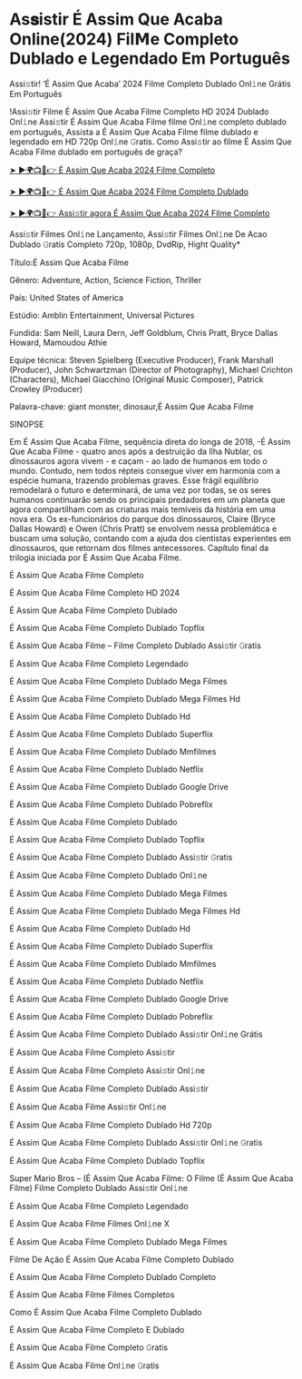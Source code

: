 # As𝐬istir É Assim Que Acaba Online(2024) Fil𝗠e Completo Dublado e Legendado Em Português
Assi𝚜tir! ‘É Assim Que Acaba’ 2024 Filme Completo Dublado Onl𝚒ne Grátis Em Português

!Assi𝚜tir Filme É Assim Que Acaba Filme Completo HD 2024 Dublado Onl𝚒ne Assi𝚜tir É Assim Que Acaba Filme filme Onl𝚒ne completo dublado em português, Assista a É Assim Que Acaba Filme filme dublado e legendado em HD 720p Onl𝚒ne 𝙶ratis. Como Assi𝚜tir ao filme É Assim Que Acaba Filme dublado em português de graça?

[➤ ►🌍📺📱👉 É Assim Que Acaba 2024 Filme Completo](https://t.co/y4B8MLYDz3)

[➤ ►🌍📺📱👉 É Assim Que Acaba 2024 Filme Completo Dublado](https://t.co/y4B8MLYDz3)

[➤ ►🌍📺📱👉 Assi𝚜tir agora É Assim Que Acaba 2024 Filme Completo](https://t.co/y4B8MLYDz3)

Assi𝚜tir Filmes Onl𝚒ne Lançamento, Assi𝚜tir Filmes Onl𝚒ne De Acao Dublado 𝙶ratis Completo 720p, 1080p, DvdRip, Hight Quality*



Título:É Assim Que Acaba Filme



Gênero: Adventure, Action, Science Fiction, Thriller



País: United States of America



Estúdio: Amblin Entertainment, Universal Pictures



Fundida: Sam Neill, Laura Dern, Jeff Goldblum, Chris Pratt, Bryce Dallas Howard, Mamoudou Athie



Equipe técnica: Steven Spielberg (Executive Producer), Frank Marshall (Producer), John Schwartzman (Director of Photography), Michael Crichton (Characters), Michael Giacchino (Original Music Composer), Patrick Crowley (Producer)



Palavra-chave: giant monster, dinosaur,É Assim Que Acaba Filme



SINOPSE



Em É Assim Que Acaba Filme, sequência direta do longa de 2018, -É Assim Que Acaba Filme - quatro anos após a destruição da Ilha Nublar, os dinossauros agora vivem - e caçam - ao lado de humanos em todo o mundo. Contudo, nem todos répteis consegue viver em harmonia com a espécie humana, trazendo problemas graves. Esse frágil equilíbrio remodelará o futuro e determinará, de uma vez por todas, se os seres humanos continuarão sendo os principais predadores em um planeta que agora compartilham com as criaturas mais temíveis da história em uma nova era. Os ex-funcionários do parque dos dinossauros, Claire (Bryce Dallas Howard) e Owen (Chris Pratt) se envolvem nessa problemática e buscam uma solução, contando com a ajuda dos cientistas experientes em dinossauros, que retornam dos filmes antecessores. Capítulo final da trilogia iniciada por É Assim Que Acaba Filme.



É Assim Que Acaba Filme Completo



É Assim Que Acaba Filme Completo HD 2024



É Assim Que Acaba Filme Completo Dublado



É Assim Que Acaba Filme Completo Dublado Topflix



É Assim Que Acaba Filme – Filme Completo Dublado Assi𝚜tir 𝙶ratis



É Assim Que Acaba Filme Completo Legendado



É Assim Que Acaba Filme Completo Dublado Mega Filmes



É Assim Que Acaba Filme Completo Dublado Mega Filmes Hd



É Assim Que Acaba Filme Completo Dublado Hd



É Assim Que Acaba Filme Completo Dublado Superflix



É Assim Que Acaba Filme Completo Dublado Mmfilmes



É Assim Que Acaba Filme Completo Dublado Netflix



É Assim Que Acaba Filme Completo Dublado Google Drive



É Assim Que Acaba Filme Completo Dublado Pobreflix



É Assim Que Acaba Filme Completo Dublado



É Assim Que Acaba Filme Completo Dublado Topflix



É Assim Que Acaba Filme Completo Dublado Assi𝚜tir 𝙶ratis



É Assim Que Acaba Filme Completo Dublado Onl𝚒ne



É Assim Que Acaba Filme Completo Dublado Mega Filmes



É Assim Que Acaba Filme Completo Dublado Mega Filmes Hd



É Assim Que Acaba Filme Completo Dublado Hd



É Assim Que Acaba Filme Completo Dublado Superflix



É Assim Que Acaba Filme Completo Dublado Mmfilmes



É Assim Que Acaba Filme Completo Dublado Netflix



É Assim Que Acaba Filme Completo Dublado Google Drive



É Assim Que Acaba Filme Completo Dublado Pobreflix



É Assim Que Acaba Filme Completo Dublado Assi𝚜tir Onl𝚒ne Grátis



É Assim Que Acaba Filme Completo Assi𝚜tir



É Assim Que Acaba Filme Completo Assi𝚜tir Onl𝚒ne



É Assim Que Acaba Filme Completo Dublado Assi𝚜tir



É Assim Que Acaba Filme Assi𝚜tir Onl𝚒ne



É Assim Que Acaba Filme Completo Dublado Hd 720p



É Assim Que Acaba Filme Completo Dublado Assi𝚜tir Onl𝚒ne 𝙶ratis



É Assim Que Acaba Filme Completo Dublado Topflix



Super Mario Bros – (É Assim Que Acaba Filme: O Filme (É Assim Que Acaba Filme) Filme Completo Dublado Assi𝚜tir Onl𝚒ne



É Assim Que Acaba Filme Completo Legendado



É Assim Que Acaba Filme Filmes Onl𝚒ne X



É Assim Que Acaba Filme Completo Dublado Mega Filmes



Filme De Ação É Assim Que Acaba Filme Completo Dublado



É Assim Que Acaba Filme Completo Dublado Completo



É Assim Que Acaba Filme Filmes Completos



Como É Assim Que Acaba Filme Completo Dublado



É Assim Que Acaba Filme Completo E Dublado



É Assim Que Acaba Filme Completo 𝙶ratis



É Assim Que Acaba Filme Onl𝚒ne 𝙶ratis
